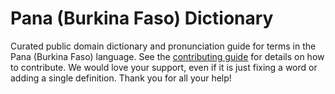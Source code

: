 
# Pana (Burkina Faso) Dictionary

Curated public domain dictionary and pronunciation guide for terms in the Pana (Burkina Faso) language. See the [contributing guide](https://github.com/drumworkteam/term/blob/make/.github/contributing.md) for details on how to contribute. We would love your support, even if it is just fixing a word or adding a single definition. Thank you for all your help!